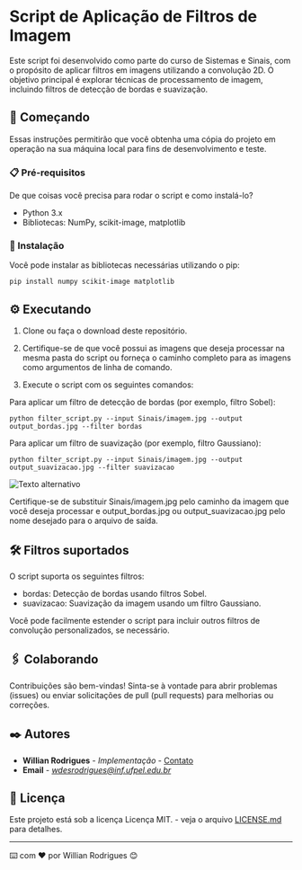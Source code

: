 # Script de Aplicação de Filtros de Imagem 
Este script foi desenvolvido como parte do curso de Sistemas e Sinais, com o propósito de aplicar filtros em imagens utilizando a convolução 2D. O objetivo principal é explorar técnicas de processamento de imagem, incluindo filtros de detecção de bordas e suavização.
## 🚀 Começando

Essas instruções permitirão que você obtenha uma cópia do projeto em operação na sua máquina local para fins de desenvolvimento e teste.



### 📋 Pré-requisitos

De que coisas você precisa para rodar o script e como instalá-lo?

* Python 3.x
* Bibliotecas: NumPy, scikit-image, matplotlib


### 🔧 Instalação

Você pode instalar as bibliotecas necessárias utilizando o pip:

```
pip install numpy scikit-image matplotlib

```

## ⚙️ Executando

1. Clone ou faça o download deste repositório.

2. Certifique-se de que você possui as imagens que deseja processar na mesma pasta do script ou forneça o caminho completo para as imagens como argumentos de linha de comando.

3. Execute o script com os seguintes comandos:

Para aplicar um filtro de detecção de bordas (por exemplo, filtro Sobel):

```
python filter_script.py --input Sinais/imagem.jpg --output output_bordas.jpg --filter bordas

```
Para aplicar um filtro de suavização (por exemplo, filtro Gaussiano):

```
python filter_script.py --input Sinais/imagem.jpg --output output_suavizacao.jpg --filter suavizacao

```
![Texto alternativo](https://i.ibb.co/Xk8LG6J/asd.png)

Certifique-se de substituir Sinais/imagem.jpg pelo caminho da imagem que você deseja processar e output_bordas.jpg ou output_suavizacao.jpg pelo nome desejado para o arquivo de saída.

## 🛠️ Filtros suportados
O script suporta os seguintes filtros:

* bordas: Detecção de bordas usando filtros Sobel.
* suavizacao: Suavização da imagem usando um filtro Gaussiano.

Você pode facilmente estender o script para incluir outros filtros de convolução personalizados, se necessário.

## 🖇️ Colaborando

Contribuições são bem-vindas! Sinta-se à vontade para abrir problemas (issues) ou enviar solicitações de pull (pull requests) para melhorias ou correções.

## ✒️ Autores


* **Willian Rodrigues** - *Implementação* - [Contato](https://github.com/WillianRodriguesz)
* **Email** - *wdesrodrigues@inf.ufpel.edu.br*

## 📄 Licença

Este projeto está sob a licença Licença MIT. - veja o arquivo [LICENSE.md](https://github.com/usuario/projeto/licenca) para detalhes.

---
⌨️ com ❤️ por Willian Rodrigues 😊
